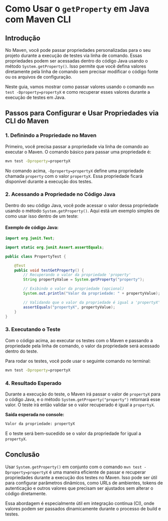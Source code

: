 
# Como Usar o `getProperty` em Java com Maven CLI

## Introdução

No Maven, você pode passar propriedades personalizadas para o seu projeto durante a execução de testes via linha de comando. Essas propriedades podem ser acessadas dentro do código Java usando o método `System.getProperty()`. Isso permite que você defina valores diretamente pela linha de comando sem precisar modificar o código fonte ou os arquivos de configuração.

Neste guia, vamos mostrar como passar valores usando o comando `mvn test -Dproperty=propertyX` e como recuperar esses valores durante a execução de testes em Java.

## Passos para Configurar e Usar Propriedades via CLI do Maven

### 1. Definindo a Propriedade no Maven

Primeiro, você precisa passar a propriedade via linha de comando ao executar o Maven. O comando básico para passar uma propriedade é:

```bash
mvn test -Dproperty=propertyX
```

No comando acima, `-Dproperty=propertyX` define uma propriedade chamada `property` com o valor `propertyX`. Essa propriedade ficará disponível durante a execução dos testes.

### 2. Acessando a Propriedade no Código Java

Dentro do seu código Java, você pode acessar o valor dessa propriedade usando o método `System.getProperty()`. Aqui está um exemplo simples de como usar isso dentro de um teste:

#### Exemplo de código Java:

```java
import org.junit.Test;

import static org.junit.Assert.assertEquals;

public class PropertyTest {

    @Test
    public void testGetProperty() {
        // Recuperando o valor da propriedade 'property'
        String propertyValue = System.getProperty("property");

        // Exibindo o valor da propriedade (opcional)
        System.out.println("Valor da propriedade: " + propertyValue);

        // Validando que o valor da propriedade é igual a 'propertyX'
        assertEquals("propertyX", propertyValue);
    }
}
```

### 3. Executando o Teste

Com o código acima, ao executar os testes com o Maven e passando a propriedade pela linha de comando, o valor da propriedade será acessado dentro do teste.

Para rodar os testes, você pode usar o seguinte comando no terminal:

```bash
mvn test -Dproperty=propertyX
```

### 4. Resultado Esperado

Durante a execução do teste, o Maven irá passar o valor de `propertyX` para o código Java, e o método `System.getProperty("property")` retornará esse valor. O teste irá então validar se o valor recuperado é igual a `propertyX`.

**Saída esperada no console:**

```bash
Valor da propriedade: propertyX
```

E o teste será bem-sucedido se o valor da propriedade for igual a `propertyX`.

## Conclusão

Usar `System.getProperty()` em conjunto com o comando `mvn test -Dproperty=propertyX` é uma maneira eficiente de passar e recuperar propriedades durante a execução dos testes no Maven. Isso pode ser útil para configurar parâmetros dinâmicos, como URLs de ambientes, tokens de autenticação e outros valores que precisam ser ajustados sem alterar o código diretamente.

Essa abordagem é especialmente útil em integração contínua (CI), onde valores podem ser passados dinamicamente durante o processo de build e testes.

